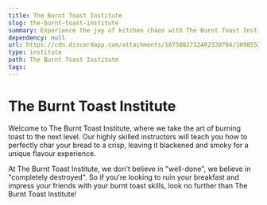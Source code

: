 ```yaml
---
title: The Burnt Toast Institute
slug: the-burnt-toast-institute
summary: Experience the joy of kitchen chaos with The Burnt Toast Institute's unique cooking courses.
dependency: null
url: https://cdn.discordapp.com/attachments/1075082732482330704/1098553676680933449/Ancalagen_vector_logo_of_burnt_toast_for_a_cooking_institute_d3ea6350-c10f-4141-8684-e44599ef0076.png
type: institute
path: The Burnt Toast Institute
tags:
---
```


# The Burnt Toast Institute

Welcome to The Burnt Toast Institute, where we take the art of burning toast to the next level. Our highly skilled instructors will teach you how to perfectly char your bread to a crisp, leaving it blackened and smoky for a unique flavour experience.

At The Burnt Toast Institute, we don't believe in "well-done", we believe in "completely destroyed". So if you're looking to ruin your breakfast and impress your friends with your burnt toast skills, look no further than The Burnt Toast Institute!

